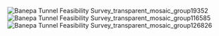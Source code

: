 
![Banepa Tunnel Feasibility Survey_transparent_mosaic_group19352](https://github.com/user-attachments/assets/11b5dfdd-cd95-44ba-a1f0-b4e21c6bb507)
![Banepa Tunnel Feasibility Survey_transparent_mosaic_group116585](https://github.com/user-attachments/assets/4cf3143a-cf48-4fd8-82ff-3f62e9568555)
![Banepa Tunnel Feasibility Survey_transparent_mosaic_group126826](https://github.com/user-attachments/assets/f3e56800-6ce0-46e9-9eaa-d7dfa5b6238f)
